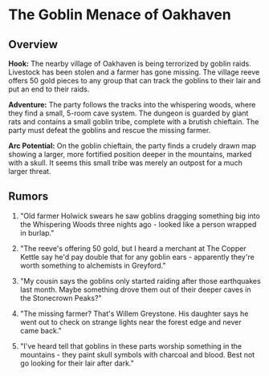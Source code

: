 # The Goblin Menace of Oakhaven

## Overview

**Hook:** The nearby village of Oakhaven is being terrorized by goblin raids. Livestock has been stolen and a farmer has gone missing. The village reeve offers 50 gold pieces to any group that can track the goblins to their lair and put an end to their raids.

**Adventure:** The party follows the tracks into the whispering woods, where they find a small, 5-room cave system. The dungeon is guarded by giant rats and contains a small goblin tribe, complete with a brutish chieftain. The party must defeat the goblins and rescue the missing farmer.

**Arc Potential:** On the goblin chieftain, the party finds a crudely drawn map showing a larger, more fortified position deeper in the mountains, marked with a skull. It seems this small tribe was merely an outpost for a much larger threat.

## Rumors

1. "Old farmer Holwick swears he saw goblins dragging something big into the Whispering Woods three nights ago - looked like a person wrapped in burlap."

2. "The reeve's offering 50 gold, but I heard a merchant at The Copper Kettle say he'd pay double that for any goblin ears - apparently they're worth something to alchemists in Greyford."

3. "My cousin says the goblins only started raiding after those earthquakes last month. Maybe something drove them out of their deeper caves in the Stonecrown Peaks?"

4. "The missing farmer? That's Willem Greystone. His daughter says he went out to check on strange lights near the forest edge and never came back."

5. "I've heard tell that goblins in these parts worship something in the mountains - they paint skull symbols with charcoal and blood. Best not go looking for their lair after dark."